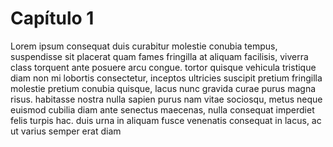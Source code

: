 # Capítulo 1

Lorem ipsum consequat  duis curabitur molestie conubia tempus, suspendisse sit placerat quam fames fringilla at aliquam facilisis, viverra class torquent ante posuere arcu congue. tortor quisque vehicula tristique diam non mi lobortis consectetur, inceptos ultricies suscipit pretium fringilla molestie pretium conubia quisque, lacus nunc gravida curae purus magna risus. habitasse nostra nulla sapien purus nam vitae sociosqu, metus neque euismod cubilia diam ante senectus maecenas, nulla consequat imperdiet felis turpis hac. duis urna in aliquam fusce venenatis consequat in lacus, ac ut varius semper erat diam 